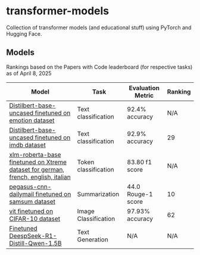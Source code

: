 # transformer-models

Collection of transformer models (and educational stuff) using PyTorch and Hugging Face.

## Models
Rankings based on the Papers with Code leaderboard (for respective tasks) as of April 8, 2025

| Model                                                                                                                       | Task                 | Evaluation Metric   | Ranking |
|-----------------------------------------------------------------------------------------------------------------------------|----------------------|---------------------|---------|
| [Distilbert-base-uncased finetuned on emotion dataset](https://huggingface.co/avanishd/distilbert-base-uncased-finetuned-emotion) | Text classification  | 92.4% accuracy      | N/A     |
| [Distilbert-base-uncased finetuned on imdb dataset](https://huggingface.co/avanishd/distilbert-base-uncased-finetuned-imdb) | Text classification  | 92.9% accuracy      | 29     |
| [xlm-roberta-base finetuned on Xtreme dataset for german, french, english, italian](https://huggingface.co/avanishd/xlm-roberta-base-finetuned-panx-de-fr-en-it) | Token classification | 83.80 f1 score      | N/A     |
| [pegasus-cnn-dailymail finetuned on samsum dataset](https://huggingface.co/avanishd/pegasus-finetuned-samsum)                | Summarization        | 44.0 Rouge-1 score  | 10      |
| [vit finetuned on CIFAR-10 dataset](https://huggingface.co/avanishd/vit-base-patch16-224-in21k-finetuned-cifar10)                | Image Classification        | 97.93% accuracy  | 62      |
| [Finetuned DeespSeek-R1-Distill-Qwen-1.5B](https://huggingface.co/avanishd/DeepSeek-R1-Distill-Qwen-1.5B-finetuned-smoltalk-everyday-conversations)                | Text Generation        | N/A  | N/A      |
